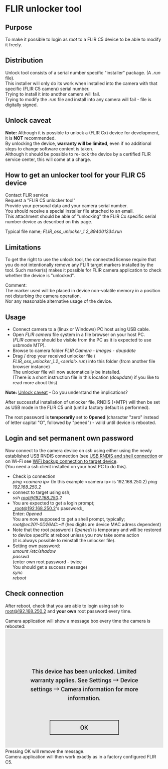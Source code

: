 FLIR unlocker tool
==================

Purpose
-------
To make it possible to login as _root_ to a FLIR C5 device to be able to modify it freely.

Distribution
------------
Unlock tool consists of a serial number specific "installer" package. (A _.run_ file).<br>
This installer will only do its work when installed into the camera with that specific (FLIR C5 camera) serial number.<br>
Trying to install it into another camera will fail.<br>
Trying to modify the _.run_ file and install into any camera will fail - file is digitally signed.

Unlock caveat
-------------
**Note:** Although it is possible to unlock a (FLIR Cx) device for development, it is **NOT** recommended.<br>
By unlocking the device, **warranty will be limited**, even if no additional steps to change software content is taken.<br>
Although it should be possible to re-lock the device by a certified FLIR service center, this will come at a charge.

How to get an unlocker tool for your FLIR C5 device
---------------------------------------------------
Contact FLIR service<br>
Request a "FLIR C5 unlocker tool"<br>
Provide your personal data and your camera serial number.<br>
You should receive a special installer file attached to an email.<br>
This attachment should be able of "unlocking" the FLIR Cx specific serial number device as described on this page.<br>

Typical file name; _FLIR_oss_unlocker_1.2_894001234.run_ 


Limitations
-----------
To get the right to use the unlock tool, the connected license require that you do not intentionally remove any FLIR target markers installed by the tool.
Such marker(s) makes it possible for FLIR camera application to check whether the device is "unlocked".<br>

Comment:<br>
The marker used will be placed in device non-volatile memory in a position not disturbing the camera operation.<br>
Nor any reasonable alternative usage of the device.

Usage
-----
- Connect camera to a (linux or Windows) PC host using USB cable.
- Open _FLIR camera_ file system in a file browser on your host PC.<br>
  (_FLIR camera_ should be visible from the PC as it is expected to use usbmode MTP).
- Browse to camera folder _FLIR Camera - Images - doupdate_ 
- Drag / drop your received unlocker file ( _FLIR_oss_unlocker_1.2\_\<serial\>.run_) into this folder (from another file browser instance)<br>
  The unlocker file will now automatically be installed.<br>
  (There is a short instruction file in this location (_doupdate_) if you like to read more about this)

**Note:** [Unlock caveat](unlock_tool.md#unlock-caveat) - Do you understand the implications?

After successful installation of unlocker file, RNDIS (+MTP) will then be set as USB mode in the FLIR C5 unit (until a factory default is performed).

The root password is **temporarily** set to **0pened** (character "zero" instead of letter capital "O", followed by "pened") - valid until device is rebooted.

Login and set permanent own password
------------------------------------
Now connect to the camera device on _ssh_ using either using the newly established USB RNDIS connection (see [USB RNDIS and shell connection](rndis.md) or on Wi-Fi see [WiFi backup connection to target device](backup-connection.md).<br>
(You need a ssh client installed on your host PC to do this).

- Check ip connection<br>
  _ping \<camera ip\>_
  (In this example \<camera ip\> is 192.168.250.2)
  _ping 192.168.250.2_
- connect to target using ssh;<br>
  _ssh root@192.168.250.2_
- You are expected to get a login prompt;<br>
  _root@192.168.250.2's password:_<br>
  Enter: _0pened_<br>
  You are now supposed to get a shell prompt, typically;<br>
  _root@ec201-0D26AC:~#_
  (hex digits are device MAC adress dependent)
- Note that the root password ( _0pened_) is temporary and will be restored
  to device specific at reboot unless you now take some action<br>
  (it is always possible to reinstall the unlocker file).
- Setting own password:<br>
  _umount /etc/shadow_<br>
  _passwd_<br>
  (enter own root password - twice<br> 
  You should get a success message)<br>
  _sync_<br>
  _reboot_<br>


Check connection
----------------
After reboot, check that you are able to login using ssh to root@192.168.250.2 and **your own** root password every time.

Camera application will show a message box every time the camera is rebooted:<br>
![FLIR C5 unlocked message](oss_acknowledge.jpg)<br>
Pressing OK will remove the message.<br>
Camera application will then work exactly as in a factory configured FLIR C5.
